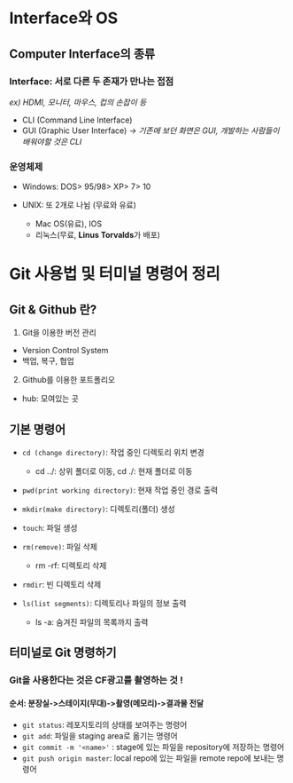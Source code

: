 # Interface와 OS 

## Computer Interface의 종류

### Interface: 서로 다른 두 존재가 만나는 접점  

*ex) HDMI, 모니터, 마우스, 컵의 손잡이 등*

* CLI (Command Line Interface)
* GUI (Graphic User Interface)
*-> 기존에 보던 화면은 GUI, 개발하는 사람들이 배워야할 것은 CLI*

### 운영체제

- Windows: DOS> 95/98> XP> 7> 10

- UNIX: 또 2개로 나뉨 (무료와 유료)

  - Mac OS(유료), IOS 
  - 리눅스(무료, **Linus Torvalds**가 배포)



# Git 사용법 및 터미널 명령어 정리

## Git & Github 란? 
1. Git을 이용한 버전 관리
- Version Control System
- 백업, 복구, 협업

2. Github를 이용한 포트폴리오
- hub: 모여있는 곳


## 기본 명령어

* `cd (change directory)`: 작업 중인 디렉토리 위치 변경
  * cd ../: 상위 폴더로 이동,  cd ./: 현재 폴더로 이동

* `pwd(print working directory)`: 현재 작업 중인 경로 출력
* `mkdir(make directory)`: 디렉토리(폴더) 생성
* `touch`: 파일 생성
* `rm(remove)`: 파일 삭제
  * rm -rf: 디렉토리 삭제
* `rmdir`: 빈 디렉토리 삭제
* `ls(list segments)`: 디렉토리나 파일의 정보 출력
  * ls -a: 숨겨진 파일의 목록까지 출력



## 터미널로 Git 명령하기

### Git을 사용한다는 것은 CF광고를 촬영하는 것 !

#### 순서: 분장실->스테이지(무대)->촬영(메모리)->결과물 전달

* `git status`: 레포지토리의 상태를 보여주는 명령어
* `git add`: 파일을 staging area로 옮기는 명령어
* `git commit -m '<name>'` : stage에 있는 파일을 repository에 저장하는 명령어
* `git push origin master`: local repo에 있는 파일을 remote repo에 보내는 명령어

